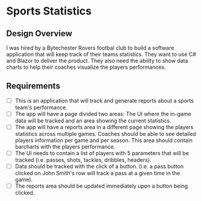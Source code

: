 # Sports Statistics

## Design Overview

I was hired by a Bytechester Rovers footbal club to build a software application that will keep track of their teams statistics. 
They want to use C# and Blazor to deliver the product.
They also need the ability to show data charts to help their coaches visualize the players performances.

## Requirements

- [ ] This is an application that will track and generate reports about a sports team's performance.
- [ ] The app will have a page divided two areas: The UI where the in-game data will be tracked and an area showing the current statistics.
- [ ] The app will have a reports area in a different page showing the players statistics across multiple games. Coaches should be able to see detailed players information per game and per season. This area should contain barcharts with the players performance.
- [ ] The UI needs to contain a list of players with 5 parameters that will be tracked (i.e. passes, shots, tackles, dribbles, headers).
- [ ] Data should be tracked with the click of a button. (i.e. a pass button clicked on John Smith's row will track a pass at a given time in the game).
- [ ] The reports area should be updated immediately upon a button being clicked.
